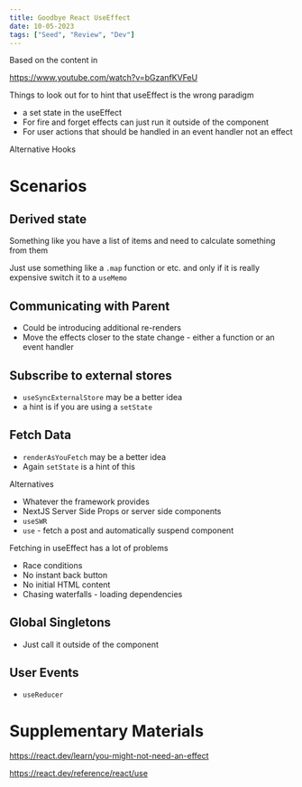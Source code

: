 ```yaml
---
title: Goodbye React UseEffect
date: 10-05-2023
tags: ["Seed", "Review", "Dev"]
---
```


Based on the content in 

https://www.youtube.com/watch?v=bGzanfKVFeU

Things to look out for to hint that useEffect is the wrong paradigm

- a set state in the useEffect
- For fire and forget effects can just run it outside of the component
- For user actions that should be handled in an event handler not an effect

Alternative Hooks

# Scenarios

## Derived state

Something like you have a list of items and need to calculate something from them

Just use something like a `.map` function or etc. and only if it is really expensive switch it to a `useMemo`

## Communicating with Parent

- Could be introducing additional re-renders
- Move the effects closer to the state change - either a function or an event handler

## Subscribe to external stores

- `useSyncExternalStore` may be a better idea
- a hint is if you are using a `setState`

## Fetch Data

- `renderAsYouFetch` may be a better idea
- Again `setState` is a hint of this

Alternatives

- Whatever the framework provides
- NextJS Server Side Props or server side components
- `useSWR`
- `use` - fetch a post and automatically suspend component

Fetching in useEffect has a lot of problems

- Race conditions
- No instant back button
- No initial HTML content
- Chasing waterfalls - loading dependencies

## Global Singletons

- Just call it outside of the component

## User Events

- `useReducer`

# Supplementary Materials

https://react.dev/learn/you-might-not-need-an-effect

https://react.dev/reference/react/use
